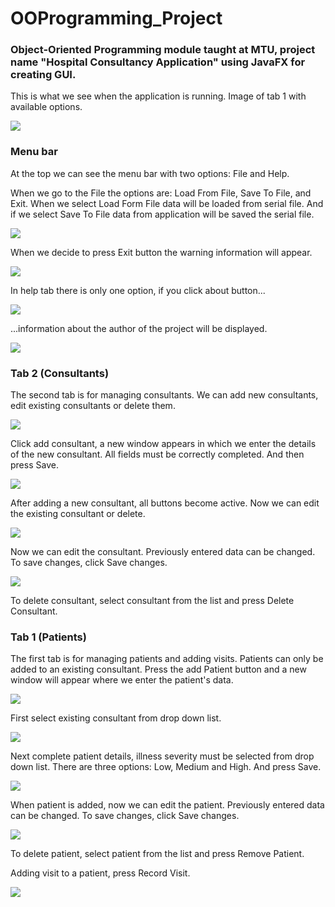 # OOProgramming_Project

### Object-Oriented Programming module taught at MTU, project name "Hospital Consultancy Application" using JavaFX for creating GUI.

This is what we see when the application is running. Image of tab 1 with available options.

![](images/main.png)

### Menu bar
At the top we can see the menu bar with two options: File and Help.

When we go to the File the options are: Load From File, Save To File, and Exit. When we select Load Form File data will be loaded from serial file. And if we select Save To File data from application will be saved the serial file.

![](images/menu.png)

When we decide to press Exit button the warning information will appear. 

![](images/exit.png)

In help tab there is only one option, if you click about button... 

![](images/help.png)

...information about the author of the project will be displayed.


![](images/about.png)

### Tab 2 (Consultants)
The second tab is for managing consultants. We can add new consultants, edit existing consultants or delete them.

![](images/addConsultant.png)

Click add consultant, a new window appears in which we enter the details of the new consultant. All fields must be correctly completed. And then press Save.

![](images/addingconsultantwindow.png) 

After adding a new consultant, all buttons become active. Now we can edit the existing consultant or delete.

![](images/tab2activebuttons.png)

Now we can edit the consultant. Previously entered data can be changed. To save changes, click Save changes.

![](images/editConsultant.png)

To delete consultant, select consultant from the list and press Delete Consultant.

### Tab 1 (Patients)

The first tab is for managing patients and adding visits. Patients can only be added to an existing consultant. Press the add Patient button and a new window will appear where we enter the patient's data.

![](images/newPatient.png)

First select existing consultant from drop down list.

![](images/selectConsultant.png)

Next complete patient details, illness severity must be selected from drop down list. There are three options: Low, Medium and High. And press Save.

![](images/selectSeverity.png)

When patient is added, now we can edit the patient. Previously entered data can be changed. To save changes, click Save changes.

![](images/editPatient.png)

To delete patient, select patient from the list and press Remove Patient.

Adding visit to a patient, press Record Visit.

![](images/recordVisit.png)
